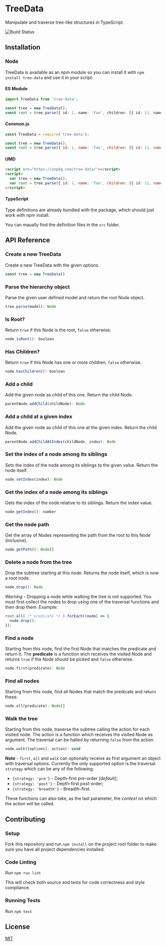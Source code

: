 # TreeData

Manipulate and traverse tree-like structures in TypeScript.

![Build Status](https://github.com/gentamura/tree-data/workflows/build-test/badge.svg)

## Installation

### Node

TreeData is available as an npm module so you can install it with `npm install tree-data` and use it in your script:

#### ES Module
```ts
import TreeData from 'tree-data';

const tree = new TreeData();
const root = tree.parse({ id: 1, name: 'foo', children: [{ id: 11, name: 'bar' }]});
```

#### Common.js
```js
const TreeData = require('tree-data');

const tree = new TreeData();
const root = tree.parse({ id: 1, name: 'foo', children: [{ id: 11, name: 'bar' }]});
```

#### UMD
```html
<script src="https://unpkg.com/tree-data/"></script>
<script>
  var tree = new TreeData();
  var root = tree.parse({ id: 1, name: 'foo', children: [{ id: 11, name: 'bar' }]});
</script>
```

#### TypeScript
Type definitions are already bundled with the package, which should just work with npm install.

You can maually find the definition files in the `src` folder.

## API Reference

### Create a new TreeData

Create a new TreeData with the given options.

```js
const tree = new TreeData()
```

### Parse the hierarchy object

Parse the given user defined model and return the root Node object.

```js
tree.parse(model): Node
```

### Is Root?

Return `true` if this Node is the root, `false` otherwise.

```js
node.isRoot(): boolean
```

### Has Children?

Return `true` if this Node has one or more children, `false` otherwise.

```js
node.hasChildren(): boolean
```

### Add a child

Add the given node as child of this one. Return the child Node.

```js
parentNode.addChild(childNode): Node
```

### Add a child at a given index

Add the given node as child of this one at the given index. Return the child Node.

```js
parentNode.addChildAtIndex(childNode, index): Node
```

### Set the index of a node among its siblings

Sets the index of the node among its siblings to the given value. Return the node itself.

```js
node.setIndex(index): Node
```

### Get the index of a node among its siblings

Gets the index of the node relative to its siblings. Return the index value.

```js
node.getIndex(): number
```

### Get the node path

Get the array of Nodes representing the path from the root to this Node (inclusive).

```js
node.getPath(): Node[]
```

### Delete a node from the tree

Drop the subtree starting at this node. Returns the node itself, which is now a root node.

```js
node.drop(): Node
```

*Warning* - Dropping a node while walking the tree is not supported. You must first collect the nodes to drop using one of the traversal functions and then drop them. Example:

```js
root.all( /* predicate */ ).forEach((node) => {
  node.drop();
});
```

### Find a node

Starting from this node, find the first Node that matches the predicate and return it. The **predicate** is a function wich receives the visited Node and returns `true` if the Node should be picked and `false` otherwise.

```js
node.first(predicate): Node
```

### Find all nodes

Starting from this node, find all Nodes that match the predicate and return these.

```js
node.all(predicate): Node[]
```

### Walk the tree

Starting from this node, traverse the subtree calling the action for each visited node. The action is a function which receives the visited Node as argument. The traversal can be halted by returning `false` from the action.

```js
node.walk([options], action): void
```

**Note** - `first`, `all` and `walk` can optionally receive as first argument an object with traversal options. Currently the only supported option is the traversal `strategy` which can be any of the following:

* `{strategy: 'pre'}` - Depth-first pre-order *[default]*;
* `{strategy: 'post'}` - Depth-first post-order;
* `{strategy: 'breadth'}` - Breadth-first.

These functions can also take, as the last parameter, the *context* on which the action will be called.

## Contributing

### Setup

Fork this repository and run `npm install` on the project root folder to make sure you have all project dependencies installed.

### Code Linting

Run `npm run lint`

This will check both source and tests for code correctness and style compliance.

### Running Tests

Run `npm test`

## License

[MIT](LICENSE.md)
